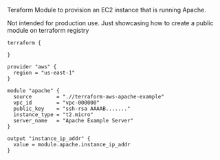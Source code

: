 Teraform Module to provision an EC2 instance that is running Apache.

Not intended for production use. Just showcasing how to create a public module on terraform registry

```hcl
terraform {

}

provider "aws" {
  region = "us-east-1"
}

module "apache" {
  source        = ".//terraform-aws-apache-example"
  vpc_id        = "vpc-000000"
  public_key    = "ssh-rsa AAAAB......."
  instance_type = "t2.micro"
  server_name   = "Apache Example Server"
}

output "instance_ip_addr" {
  value = module.apache.instance_ip_addr
}
```